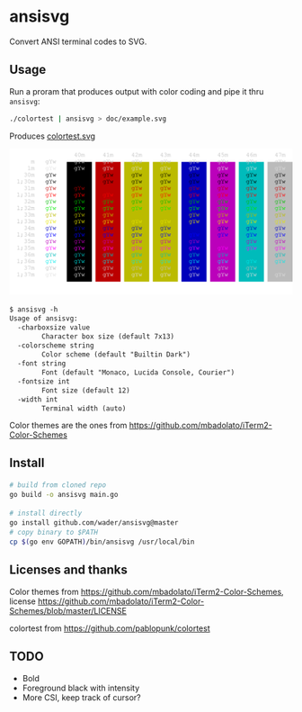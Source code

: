 # ansisvg

Convert ANSI terminal codes to SVG.

## Usage

Run a proram that produces output with color coding and pipe it thru `ansisvg`:
```sh
./colortest | ansisvg > doc/example.svg
 ```
Produces [colortest.svg](doc/colortest.svg)

![doc/colortest.svg asdad](doc/colortest.svg)

```
$ ansisvg -h
Usage of ansisvg:
  -charboxsize value
    	Character box size (default 7x13)
  -colorscheme string
    	Color scheme (default "Builtin Dark")
  -font string
    	Font (default "Monaco, Lucida Console, Courier")
  -fontsize int
    	Font size (default 12)
  -width int
    	Terminal width (auto)
```

Color themes are the ones from https://github.com/mbadolato/iTerm2-Color-Schemes

## Install

```sh
# build from cloned repo
go build -o ansisvg main.go

# install directly
go install github.com/wader/ansisvg@master
# copy binary to $PATH
cp $(go env GOPATH)/bin/ansisvg /usr/local/bin
```

## Licenses and thanks

Color themes from
https://github.com/mbadolato/iTerm2-Color-Schemes,
license https://github.com/mbadolato/iTerm2-Color-Schemes/blob/master/LICENSE

colortest from https://github.com/pablopunk/colortest

## TODO

- Bold
- Foreground black with intensity
- More CSI, keep track of cursor?
